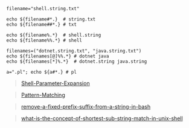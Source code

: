 	filename="shell.string.txt"
	
	echo ${filename#*.}  # string.txt
	echo ${filename##*.} # txt
	
	echo ${filename%.*}  # shell.string
	echo ${filename%%.*} # shell
	
	filenames=("dotnet.string.txt", "java.string.txt")
	echo ${filenames[@]%%.*} # dotnet java
	echo ${filenames[*]%.*}  # dotnet.string java.string
	
	a=".pl"; echo ${a#*.} # pl

> [Shell-Parameter-Expansion](https://www.gnu.org/software/bash/manual/html_node/Shell-Parameter-Expansion.html)

> [Pattern-Matching](https://www.gnu.org/software/bash/manual/html_node/Pattern-Matching.html)

> [remove-a-fixed-prefix-suffix-from-a-string-in-bash](https://stackoverflow.com/questions/16623835/remove-a-fixed-prefix-suffix-from-a-string-in-bash)

> [what-is-the-concept-of-shortest-sub-string-match-in-unix-shell](https://unix.stackexchange.com/questions/461058/what-is-the-concept-of-shortest-sub-string-match-in-unix-shell)
